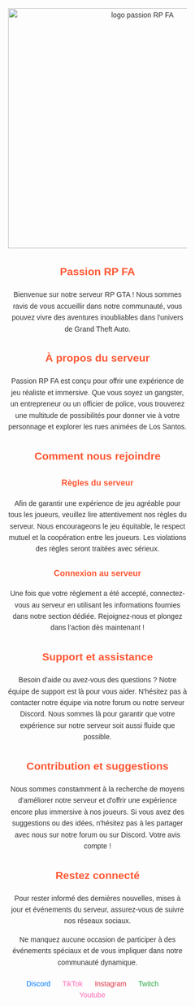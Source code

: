 <div style="text-align: center; font-family: Arial, sans-serif; color: #333; line-height: 1.6;">
    <div style="width: 70%; margin: 0 auto;">
        <div style="margin-bottom: 20px;">
            <img src="https://spimods.github.io/WebsitePassionRPFA/img/logo.png" alt="logo passion RP FA" style="width:514px; height:472px;">
        </div>
        <h2 style="color: #FF5733;">Passion RP FA</h2>
        <p>Bienvenue sur notre serveur RP GTA ! Nous sommes ravis de vous accueillir dans notre communauté, vous pouvez vivre des aventures inoubliables dans l'univers de Grand Theft Auto.</p>
        <h2 style="color: #FF5733;">À propos du serveur</h2>
        <p>Passion RP FA est conçu pour offrir une expérience de jeu réaliste et immersive. Que vous soyez un gangster, un entrepreneur ou un officier de police, vous trouverez une multitude de possibilités pour donner vie à votre personnage et explorer les rues animées de Los Santos.</p>
        <h2 style="color: #FF5733;">Comment nous rejoindre</h2>
        <h3 style="color: #FF5733;">Règles du serveur</h3>
        <p>Afin de garantir une expérience de jeu agréable pour tous les joueurs, veuillez lire attentivement nos règles du serveur. Nous encourageons le jeu équitable, le respect mutuel et la coopération entre les joueurs. Les violations des règles seront traitées avec sérieux.</p>
        <h3 style="color: #FF5733;">Connexion au serveur</h3>
        <p>Une fois que votre règlement a été accepté, connectez-vous au serveur en utilisant les informations fournies dans notre section dédiée. Rejoignez-nous et plongez dans l'action dès maintenant !</p>
        <h2 style="color: #FF5733;">Support et assistance</h2>
        <p>Besoin d'aide ou avez-vous des questions ? Notre équipe de support est là pour vous aider. N'hésitez pas à contacter notre équipe via notre forum ou notre serveur Discord. Nous sommes là pour garantir que votre expérience sur notre serveur soit aussi fluide que possible.</p>
        <h2 style="color: #FF5733;">Contribution et suggestions</h2>
        <p>Nous sommes constamment à la recherche de moyens d'améliorer notre serveur et d'offrir une expérience encore plus immersive à nos joueurs. Si vous avez des suggestions ou des idées, n'hésitez pas à les partager avec nous sur notre forum ou sur Discord. Votre avis compte !</p>
        <h2 style="color: #FF5733;">Restez connecté</h2>
        <p>Pour rester informé des dernières nouvelles, mises à jour et événements du serveur, assurez-vous de suivre nos réseaux sociaux.</p>
        <p>Ne manquez aucune occasion de participer à des événements spéciaux et de vous impliquer dans notre communauté dynamique.</p>
        <div style="margin-top: 20px;">
            <a href="https://discord.gg/passionrp" style="color: #007bff; text-decoration: none; margin-right: 20px;">Discord</a>
            <a href="https://www.tiktok.com/@passion_rp" style="color: #ff69b4; text-decoration: none; margin-right: 20px;">TikTok</a>
            <a href="https://www.instagram.com/PassionRp/" style="color: #dc3545; text-decoration: none; margin-right: 20px;">Instagram</a>
            <a href="https://www.twitch.tv/passionrp" style="color: #28a745; text-decoration: none; margin-right: 20px;">Twitch</a>
            <a href="https://www.youtube.com/@PassionRP_FA" style="color: #ff69b4; text-decoration: none; margin-right: 20px;">Youtube</a>
        </div>
    </div>
</div>
